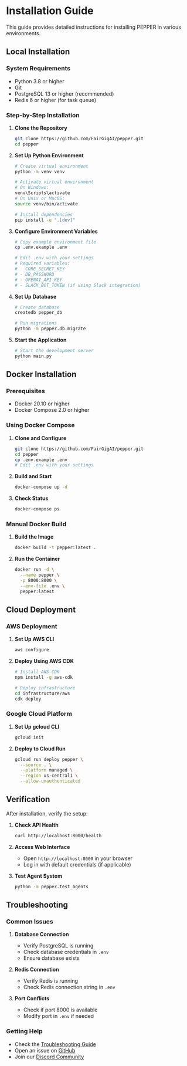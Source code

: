 # Installation Guide

This guide provides detailed instructions for installing PEPPER in various environments.

## Local Installation

### System Requirements

- Python 3.8 or higher
- Git
- PostgreSQL 13 or higher (recommended)
- Redis 6 or higher (for task queue)

### Step-by-Step Installation

1. **Clone the Repository**
   ```bash
   git clone https://github.com/FairGigAI/pepper.git
   cd pepper
   ```

2. **Set Up Python Environment**
   ```bash
   # Create virtual environment
   python -m venv venv
   
   # Activate virtual environment
   # On Windows:
   venv\Scripts\activate
   # On Unix or MacOS:
   source venv/bin/activate
   
   # Install dependencies
   pip install -e ".[dev]"
   ```

3. **Configure Environment Variables**
   ```bash
   # Copy example environment file
   cp .env.example .env
   
   # Edit .env with your settings
   # Required variables:
   # - CORE_SECRET_KEY
   # - DB_PASSWORD
   # - OPENAI_API_KEY
   # - SLACK_BOT_TOKEN (if using Slack integration)
   ```

4. **Set Up Database**
   ```bash
   # Create database
   createdb pepper_db
   
   # Run migrations
   python -m pepper.db.migrate
   ```

5. **Start the Application**
   ```bash
   # Start the development server
   python main.py
   ```

## Docker Installation

### Prerequisites

- Docker 20.10 or higher
- Docker Compose 2.0 or higher

### Using Docker Compose

1. **Clone and Configure**
   ```bash
   git clone https://github.com/FairGigAI/pepper.git
   cd pepper
   cp .env.example .env
   # Edit .env with your settings
   ```

2. **Build and Start**
   ```bash
   docker-compose up -d
   ```

3. **Check Status**
   ```bash
   docker-compose ps
   ```

### Manual Docker Build

1. **Build the Image**
   ```bash
   docker build -t pepper:latest .
   ```

2. **Run the Container**
   ```bash
   docker run -d \
     --name pepper \
     -p 8000:8000 \
     --env-file .env \
     pepper:latest
   ```

## Cloud Deployment

### AWS Deployment

1. **Set Up AWS CLI**
   ```bash
   aws configure
   ```

2. **Deploy Using AWS CDK**
   ```bash
   # Install AWS CDK
   npm install -g aws-cdk
   
   # Deploy infrastructure
   cd infrastructure/aws
   cdk deploy
   ```

### Google Cloud Platform

1. **Set Up gcloud CLI**
   ```bash
   gcloud init
   ```

2. **Deploy to Cloud Run**
   ```bash
   gcloud run deploy pepper \
     --source . \
     --platform managed \
     --region us-central1 \
     --allow-unauthenticated
   ```

## Verification

After installation, verify the setup:

1. **Check API Health**
   ```bash
   curl http://localhost:8000/health
   ```

2. **Access Web Interface**
   - Open `http://localhost:8000` in your browser
   - Log in with default credentials (if applicable)

3. **Test Agent System**
   ```bash
   python -m pepper.test_agents
   ```

## Troubleshooting

### Common Issues

1. **Database Connection**
   - Verify PostgreSQL is running
   - Check database credentials in `.env`
   - Ensure database exists

2. **Redis Connection**
   - Verify Redis is running
   - Check Redis connection string in `.env`

3. **Port Conflicts**
   - Check if port 8000 is available
   - Modify port in `.env` if needed

### Getting Help

- Check the [Troubleshooting Guide](../user_guides/troubleshooting.md)
- Open an issue on [GitHub](https://github.com/FairGigAI/pepper/issues)
- Join our [Discord Community](https://discord.gg/pepper) 